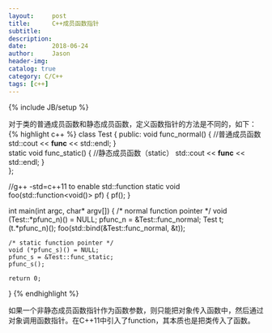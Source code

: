 ```yaml
---
layout:     post
title:      C++成员函数指针
subtitle:  
description:
date:       2018-06-24
author:     Jason
header-img:
catalog: true
category: C/C++
tags: [c++]
---
```

{% include JB/setup %}

对于类的普通成员函数和静态成员函数，定义函数指针的方法是不同的，如下：
{% highlight c++ %}
class Test {
public:
    void func_normal() {      //普通成员函数
        std::cout << __func__ << std::endl;
    }   
    static void func_static() {    //静态成员函数（static）
        std::cout << __func__ << std::endl;
    }   
};

//g++ -std=c++11 to enable std::function
static void foo(std::function<void()> pf)
{
    pf();
}

int main(int argc, char* argv[])
{
    /* normal function pointer */
    void (Test::*pfunc_n)() = NULL;
    pfunc_n = &Test::func_normal;
    Test t;
    (t.*pfunc_n)();
    foo(std::bind(&Test::func_normal, &t));

    /* static function pointer */
    void (*pfunc_s)() = NULL;
    pfunc_s = &Test::func_static;
    pfunc_s();

    return 0;
}
{% endhighlight %}

如果一个非静态成员函数指针作为函数参数，则只能把对象传入函数中，然后通过对象调用函数指针。在C++11中引入了function，其本质也是把类传入了函数。
